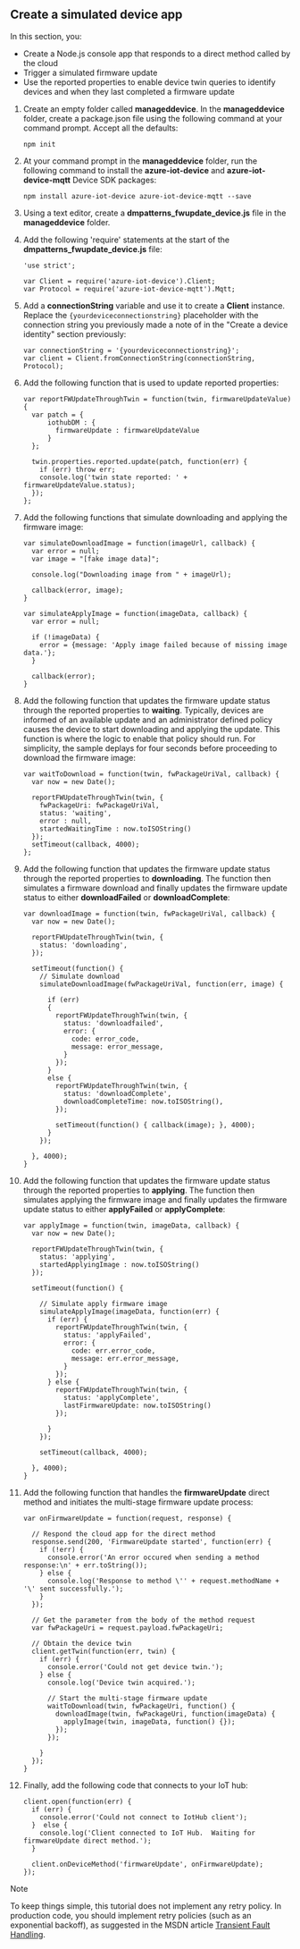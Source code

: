 ## Create a simulated device app
In this section, you:

* Create a Node.js console app that responds to a direct method called by the cloud
* Trigger a simulated firmware update
* Use the reported properties to enable device twin queries to identify devices and when they last completed a firmware update

1. Create an empty folder called **manageddevice**.  In the **manageddevice** folder, create a package.json file using the following command at your command prompt. Accept all the defaults:

    ```
    npm init
    ```
2. At your command prompt in the **manageddevice** folder, run the following command to install the **azure-iot-device** and **azure-iot-device-mqtt** Device SDK packages:

    ```
    npm install azure-iot-device azure-iot-device-mqtt --save
    ```
3. Using a text editor, create a **dmpatterns_fwupdate_device.js** file in the **manageddevice** folder.

4. Add the following 'require' statements at the start of the **dmpatterns_fwupdate_device.js** file:

    ```
    'use strict';

    var Client = require('azure-iot-device').Client;
    var Protocol = require('azure-iot-device-mqtt').Mqtt;
    ```
5. Add a **connectionString** variable and use it to create a **Client** instance. Replace the `{yourdeviceconnectionstring}` placeholder with the connection string you previously made a note of in the "Create a device identity" section previously:

    ```
    var connectionString = '{yourdeviceconnectionstring}';
    var client = Client.fromConnectionString(connectionString, Protocol);
    ```
6. Add the following function that is used to update reported properties:

    ```
    var reportFWUpdateThroughTwin = function(twin, firmwareUpdateValue) {
      var patch = {
          iothubDM : {
            firmwareUpdate : firmwareUpdateValue
          }
      };

      twin.properties.reported.update(patch, function(err) {
        if (err) throw err;
        console.log('twin state reported: ' + firmwareUpdateValue.status);
      });
    };
    ```
7. Add the following functions that simulate downloading and applying the firmware image:

    ```
    var simulateDownloadImage = function(imageUrl, callback) {
      var error = null;
      var image = "[fake image data]";

      console.log("Downloading image from " + imageUrl);

      callback(error, image);
    }

    var simulateApplyImage = function(imageData, callback) {
      var error = null;

      if (!imageData) {
        error = {message: 'Apply image failed because of missing image data.'};
      }

      callback(error);
    }
    ```
8. Add the following function that updates the firmware update status through the reported properties to **waiting**. Typically, devices are informed of an available update and an administrator defined policy causes the device to start downloading and applying the update. This function is where the logic to enable that policy should run. For simplicity, the sample deplays for four seconds before proceeding to download the firmware image:

    ```
    var waitToDownload = function(twin, fwPackageUriVal, callback) {
      var now = new Date();

      reportFWUpdateThroughTwin(twin, {
        fwPackageUri: fwPackageUriVal,
        status: 'waiting',
        error : null,
        startedWaitingTime : now.toISOString()
      });
      setTimeout(callback, 4000);
    };
    ```
9. Add the following function that updates the firmware update status through the reported properties to **downloading**. The function then simulates a firmware download and finally updates the firmware update status to either **downloadFailed** or **downloadComplete**:

    ```
    var downloadImage = function(twin, fwPackageUriVal, callback) {
      var now = new Date();   

      reportFWUpdateThroughTwin(twin, {
        status: 'downloading',
      });

      setTimeout(function() {
        // Simulate download
        simulateDownloadImage(fwPackageUriVal, function(err, image) {

          if (err)
          {
            reportFWUpdateThroughTwin(twin, {
              status: 'downloadfailed',
              error: {
                code: error_code,
                message: error_message,
              }
            });
          }
          else {        
            reportFWUpdateThroughTwin(twin, {
              status: 'downloadComplete',
              downloadCompleteTime: now.toISOString(),
            });

            setTimeout(function() { callback(image); }, 4000);   
          }
        });

      }, 4000);
    }
    ```
10. Add the following function that updates the firmware update status through the reported properties to **applying**. The function then simulates applying the firmware image and finally updates the firmware update status to either **applyFailed** or **applyComplete**:

    ```
    var applyImage = function(twin, imageData, callback) {
      var now = new Date();   

      reportFWUpdateThroughTwin(twin, {
        status: 'applying',
        startedApplyingImage : now.toISOString()
      });

      setTimeout(function() {

        // Simulate apply firmware image
        simulateApplyImage(imageData, function(err) {
          if (err) {
            reportFWUpdateThroughTwin(twin, {
              status: 'applyFailed',
              error: {
                code: err.error_code,
                message: err.error_message,
              }
            });
          } else { 
            reportFWUpdateThroughTwin(twin, {
              status: 'applyComplete',
              lastFirmwareUpdate: now.toISOString()
            });    

          }
        });

        setTimeout(callback, 4000);

      }, 4000);
    }
    ```
11. Add the following function that handles the **firmwareUpdate** direct method and initiates the multi-stage firmware update process:

    ```
    var onFirmwareUpdate = function(request, response) {

      // Respond the cloud app for the direct method
      response.send(200, 'FirmwareUpdate started', function(err) {
        if (!err) {
          console.error('An error occured when sending a method response:\n' + err.toString());
        } else {
          console.log('Response to method \'' + request.methodName + '\' sent successfully.');
        }
      });

      // Get the parameter from the body of the method request
      var fwPackageUri = request.payload.fwPackageUri;

      // Obtain the device twin
      client.getTwin(function(err, twin) {
        if (err) {
          console.error('Could not get device twin.');
        } else {
          console.log('Device twin acquired.');

          // Start the multi-stage firmware update
          waitToDownload(twin, fwPackageUri, function() {
            downloadImage(twin, fwPackageUri, function(imageData) {
              applyImage(twin, imageData, function() {});    
            });  
          });

        }
      });
    }
    ```
12. Finally, add the following code that connects to your IoT hub:

    ```
    client.open(function(err) {
      if (err) {
        console.error('Could not connect to IotHub client');
      }  else {
        console.log('Client connected to IoT Hub.  Waiting for firmwareUpdate direct method.');
      }

      client.onDeviceMethod('firmwareUpdate', onFirmwareUpdate);
    });
    ```

> [!NOTE]
> To keep things simple, this tutorial does not implement any retry policy. In production code, you should implement retry policies (such as an exponential backoff), as suggested in the MSDN article [Transient Fault Handling][lnk-transient-faults].
> 
> 

[lnk-transient-faults]: https://msdn.microsoft.com/library/hh675232.aspx